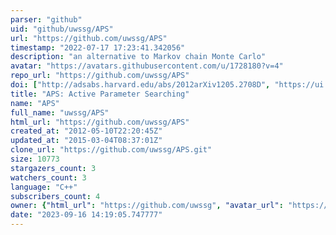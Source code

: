 ```yaml
---
parser: "github"
uid: "github/uwssg/APS"
url: "https://github.com/uwssg/APS"
timestamp: "2022-07-17 17:23:41.342056"
description: "an alternative to Markov chain Monte Carlo"
avatar: "https://avatars.githubusercontent.com/u/1728180?v=4"
repo_url: "https://github.com/uwssg/APS"
doi: ["http://adsabs.harvard.edu/abs/2012arXiv1205.2708D", "https://ui.adsabs.harvard.edu/abs/2014ascl.soft08021D/abstract"]
title: "APS: Active Parameter Searching"
name: "APS"
full_name: "uwssg/APS"
html_url: "https://github.com/uwssg/APS"
created_at: "2012-05-10T22:20:45Z"
updated_at: "2015-03-04T08:37:01Z"
clone_url: "https://github.com/uwssg/APS.git"
size: 10773
stargazers_count: 3
watchers_count: 3
language: "C++"
subscribers_count: 4
owner: {"html_url": "https://github.com/uwssg", "avatar_url": "https://avatars.githubusercontent.com/u/1728180?v=4", "login": "uwssg", "type": "Organization"}
date: "2023-09-16 14:19:05.747777"
---
```

